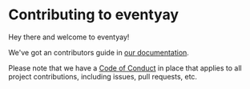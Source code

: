 Contributing to eventyay
=======================

Hey there and welcome to eventyay!

We've got an contributors guide in [our documentation](http://docs.eventyay.org/developer/index.html).

Please note that we have a [Code of Conduct](https://github.com/eventyay/eventyay/blob/master/CODE_OF_CONDUCT.md) in place
that applies to all project contributions, including issues, pull requests, etc.
